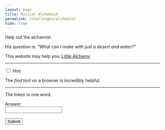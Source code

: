 ```yaml
---
layout: page
title: Musical Alchemist
permalink: /challenges/alchemist
hide: true
---
```


Help out the alchemist. 

His question is: *"What can I make with just a desert and water?"*

This website may help you: [Little Alchemy](https://littlealchemy.com "I might help you")

<!-- Answer - Oasis -->

---

<div class="wrap-collapsible">
  <input id="collapsible" class="toggle" type="checkbox">
  <label for="collapsible" class="lbl-toggle">Hint</label>
  <div class="collapsible-content">
    <div class="content-inner">
      <p>
        The <i>find</i> tool on a browser is incredibly helpful.
      </p>
    </div>
  </div>
</div>

---

The token is one word.

<form>
    <label for="answer">Answer:</label><br>
    <input type="text" id="submission" name="submission"><br><br>
    <input type="submit" value="Submit" onclick="javascript:checkAnswer('alchemist', document.getElementById('submission').value)">
</form>
